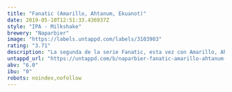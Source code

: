```yaml
---
title: "Fanatic (Amarillo, Ahtanum, Ekuanot)"
date: 2019-05-10T12:51:33.436937Z
style: "IPA - Milkshake"
brewery: "Naparbier"
image: "https://labels.untappd.com/labels/3103903"
rating: "3.71"
description: "La segunda de la serie Fanatic, esta vez con Amarillo, Ahtanum y ekuanot"
untappd_url: "https://untappd.com/b/naparbier-fanatic-amarillo-ahtanum-ekuanot/3103903"
abv: "6.0"
ibu: "0"
robots: noindex,nofollow
---
```

